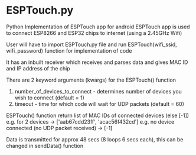 # ESPTouch.py
Python Implementation of ESPTouch app for android
ESPTouch app is used to connect ESP8266 and ESP32 chips to internet (using a 2.45GHz Wifi)

User will have to import ESPTouch.py file and run ESPTouch(wifi_ssid, wifi_password) function for implementation of code

It has an inbuilt receiver which receives and parses data and gives MAC ID and IP address of the chip

There are 2 keyword arguments (kwargs) for the ESPTouch() function
1. number_of_devices_to_connect - determines number of devices you wish to connect (default = 1)
2. timeout - time for which code will wait for UDP packets (default = 60)

ESPTouch() function return list of MAC IDs of connected devices (else [-1])
e.g. for 2 devices -> ['aab67cdd23ff', 'acac56f432cd']
e.g. no device connected (no UDP packet received) -> [-1]

Data is transmitted for approx 48 secs (8 loops 6 secs each), this can be changed in sendData() function
